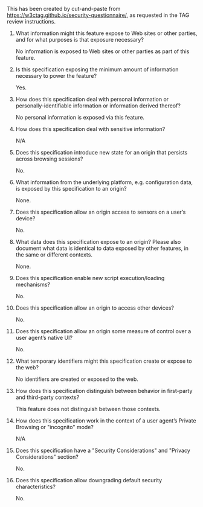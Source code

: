 This has been created by cut-and-paste from https://w3ctag.github.io/security-questionnaire/, as requested in the TAG review instructions.

1. What information might this feature expose to Web sites or other parties, and for what purposes is that exposure necessary?

    No information is exposed to Web sites or other parties as part of this feature.

2. Is this specification exposing the minimum amount of information necessary to power the feature?

    Yes.

3. How does this specification deal with personal information or personally-identifiable information or information derived thereof?

    No personal information is exposed via this feature.

4. How does this specification deal with sensitive information?

    N/A

5. Does this specification introduce new state for an origin that persists across browsing sessions?

    No.

6. What information from the underlying platform, e.g. configuration data, is exposed by this specification to an origin?

    None.

7. Does this specification allow an origin access to sensors on a user’s device?

    No.

8. What data does this specification expose to an origin? Please also document what data is identical to data exposed by other features, in the same or different contexts.

    None.

9. Does this specification enable new script execution/loading mechanisms?

    No.

10. Does this specification allow an origin to access other devices?

    No.

11. Does this specification allow an origin some measure of control over a user agent’s native UI?

    No.

12. What temporary identifiers might this specification create or expose to the web?

    No identifiers are created or exposed to the web.

13. How does this specification distinguish between behavior in first-party and third-party contexts?

    This feature does not distinguish between those contexts.

14. How does this specification work in the context of a user agent’s Private Browsing or "incognito" mode?

    N/A

15. Does this specification have a "Security Considerations" and "Privacy Considerations" section?

    No.

16. Does this specification allow downgrading default security characteristics?

    No.
